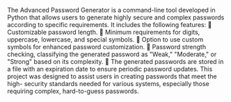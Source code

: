 The Advanced Password Generator is a command-line tool developed in Python that allows users to generate highly secure and complex passwords according to specific requirements. 
It includes the following features:  Customizable password length.  Minimum requirements for digits, uppercase, lowercase, and special symbols.  Option to use custom symbols for enhanced password customization.  Password strength checking, classifying the generated password as "Weak," "Moderate," or "Strong" based on its complexity.  The generated passwords are stored in a file with an expiration date to ensure periodic password updates. This project was designed to assist users in creating passwords that meet the high- security standards needed for various systems, especially those requiring complex, hard-to-guess passwords.
